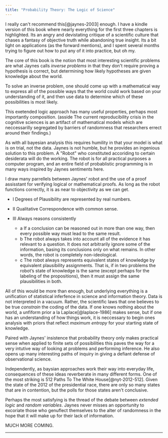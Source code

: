 ```yaml
---
title: "Probability Theory: The Logic of Science"
---
```


I really can't recommend this[@jaynes-2003] enough. I have a kindle version of this book where nearly everything for the first three chapters is highlighted. Its an angry and devistating critique of a scientific culture that chases a fantasy of objective truth while abandoning true insight. Its a bit light on applications (as the forward mentions), and I spent several months trying to figure out how to put any of it into practice, but oh my.

The core of this book is the notion that most interesting scientific problems are what Jaynes calls *inverse problems* in that they don't require proving a hypothesis is correct, but determining how likely hypotheses are given knowledge about the world.

To solve an inverse problem, one should come up with a mathematical way to express all of the possible ways that the world could work based on your understanding of it, and then use data to determine which of these possibilities is most likely.

This exetended logic approach has many useful properties, perhaps most importantly composition. (asside The current reproducibility crisis in the cognitive sciences is an artifact of mathematical models which are neccessarilly segregated by barriers of randomness that researchers errect around their findings.)

As with all bayesian analysis this requires humility in that your model is what is on trial, not the data. Jaynes is not humble, but he provides an ingenious solution to this problem. A "Robot" who constituted accoriding to certain desiderata will do the working. The robot is for all practical purposes a computer program, and an entire field of probablistic programming is in many ways inspired by Jaynes sentiments here.

I draw many parrellels between Jaynes' robot and the use of a proof assisstant for verifying logical or mathematical proofs. As long as the robot functions correctly, it is as near to objectivity as we can get.

- I Degrees of Plausibility are represented by real numbers.

- II Qualitative Correspondence with common sense.

- III Always reasons consistently
    - a If a conclusion can be reasoned out in more than one way, then
every possible way must lead to the same result.
    - b The robot always takes into account all of the evidence it has
relevant to a question. It does not arbitrarily ignore some of
the information, basing its conclusions only on what remains.
In other words, the robot is completely non-ideological.
    - c The robot always represents equivalent states of knowledge by
equivalent plausibility assignments. That is, if in two problems
the robot’s state of knowledge is the same (except perhaps for
the labeling of the propositions), then it must assign the same
plausibilities in both.

All of this would be more than enough, but underlying everything is a unification of statistical inferfence in science and information theory. Data is not interpreted in a vacuum. Rather, the scientific laws that one believes to be true *constrain* the coding of the data. If one knows nothing about the world, a unfiform prior a la Laplace[@laplace-1986] makes sense, but if one has an understanding of how things work, it is neccessary to begin ones analysis with priors that reflect *maximum entropy* for your starting state of knowledge.

Paired with Jaynes' insistence that probability theory only makes practical sense when applied to finite sets of possibilities this paves the way for a very intutive way of looking at problems and performing inference. He also opens up many interesting paths of inquiry in giving a defiant defense of observational science.

Independently, as baysian approaches work their way into everyday life, consequences of these ideas reverberate in many different forms. One of the most striking is 512 Paths To The White House[@nyt-2012-512]. Given the state of the 2012 of the presidential race, there are only so many states that are in contention, but the polls for those states aren't conclusive.

Perhaps the most satisfying is the thread of the debate between *extended logic* and *random variables*. Jaynes never misses an opportunity to excoriate those who genuflect themselves to the alter of randomness in the hope that it will make up for their lack of information.

MUCH MORE COMING.
<hr/>
